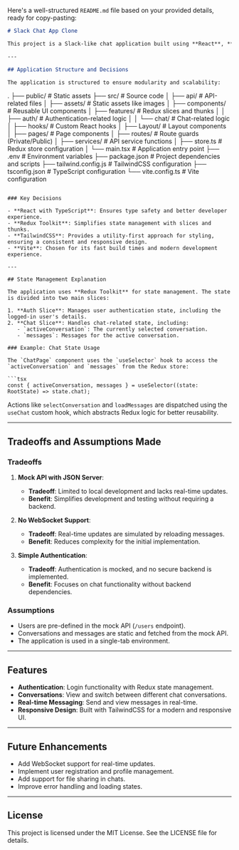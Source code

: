 <!-- # React + TypeScript + Vite

This template provides a minimal setup to get React working in Vite with HMR and some ESLint rules.

Currently, two official plugins are available:

- [@vitejs/plugin-react](https://github.com/vitejs/vite-plugin-react/blob/main/packages/plugin-react/README.md) uses [Babel](https://babeljs.io/) for Fast Refresh
- [@vitejs/plugin-react-swc](https://github.com/vitejs/vite-plugin-react-swc) uses [SWC](https://swc.rs/) for Fast Refresh

## Expanding the ESLint configuration

If you are developing a production application, we recommend updating the configuration to enable type-aware lint rules:

```js
export default tseslint.config({
  extends: [
    // Remove ...tseslint.configs.recommended and replace with this
    ...tseslint.configs.recommendedTypeChecked,
    // Alternatively, use this for stricter rules
    ...tseslint.configs.strictTypeChecked,
    // Optionally, add this for stylistic rules
    ...tseslint.configs.stylisticTypeChecked,
  ],
  languageOptions: {
    // other options...
    parserOptions: {
      project: ['./tsconfig.node.json', './tsconfig.app.json'],
      tsconfigRootDir: import.meta.dirname,
    },
  },
})
```

You can also install [eslint-plugin-react-x](https://github.com/Rel1cx/eslint-react/tree/main/packages/plugins/eslint-plugin-react-x) and [eslint-plugin-react-dom](https://github.com/Rel1cx/eslint-react/tree/main/packages/plugins/eslint-plugin-react-dom) for React-specific lint rules:

```js
// eslint.config.js
import reactX from 'eslint-plugin-react-x'
import reactDom from 'eslint-plugin-react-dom'

export default tseslint.config({
  plugins: {
    // Add the react-x and react-dom plugins
    'react-x': reactX,
    'react-dom': reactDom,
  },
  rules: {
    // other rules...
    // Enable its recommended typescript rules
    ...reactX.configs['recommended-typescript'].rules,
    ...reactDom.configs.recommended.rules,
  },
})
```
# slack-app-demo -->

Here's a well-structured `README.md` file based on your provided details, ready for copy-pasting:

```markdown
# Slack Chat App Clone

This project is a Slack-like chat application built using **React**, **TypeScript**, **Redux Toolkit**, **TailwindCSS**, and **Vite**. It provides a real-time chat experience with features like conversation switching and responsive design.

---

## Application Structure and Decisions

The application is structured to ensure modularity and scalability:
```

. ├── public/ # Static assets ├── src/ # Source code │ ├── api/ # API-related files │ ├── assets/ # Static assets like images │ ├── components/ # Reusable UI components │ ├── features/ # Redux slices and thunks │ │ ├── auth/ # Authentication-related logic │ │ └── chat/ # Chat-related logic │ ├── hooks/ # Custom React hooks │ ├── Layout/ # Layout components │ ├── pages/ # Page components │ ├── routes/ # Route guards (Private/Public) │ ├── services/ # API service functions │ ├── store.ts # Redux store configuration │ └── main.tsx # Application entry point ├── .env # Environment variables ├── package.json # Project dependencies and scripts ├── tailwind.config.js # TailwindCSS configuration ├── tsconfig.json # TypeScript configuration └── vite.config.ts # Vite configuration


````

### Key Decisions

- **React with TypeScript**: Ensures type safety and better developer experience.
- **Redux Toolkit**: Simplifies state management with slices and thunks.
- **TailwindCSS**: Provides a utility-first approach for styling, ensuring a consistent and responsive design.
- **Vite**: Chosen for its fast build times and modern development experience.

---

## State Management Explanation

The application uses **Redux Toolkit** for state management. The state is divided into two main slices:

1. **Auth Slice**: Manages user authentication state, including the logged-in user's details.
2. **Chat Slice**: Handles chat-related state, including:
   - `activeConversation`: The currently selected conversation.
   - `messages`: Messages for the active conversation.

### Example: Chat State Usage

The `ChatPage` component uses the `useSelector` hook to access the `activeConversation` and `messages` from the Redux store:

```tsx
const { activeConversation, messages } = useSelector((state: RootState) => state.chat);
````

Actions like `selectConversation` and `loadMessages` are dispatched using the `useChat` custom hook, which abstracts Redux logic for better reusability.

---

## Tradeoffs and Assumptions Made

### Tradeoffs

1. **Mock API with JSON Server**:

   - **Tradeoff**: Limited to local development and lacks real-time updates.
   - **Benefit**: Simplifies development and testing without requiring a backend.

2. **No WebSocket Support**:

   - **Tradeoff**: Real-time updates are simulated by reloading messages.
   - **Benefit**: Reduces complexity for the initial implementation.

3. **Simple Authentication**:
   - **Tradeoff**: Authentication is mocked, and no secure backend is implemented.
   - **Benefit**: Focuses on chat functionality without backend dependencies.

### Assumptions

- Users are pre-defined in the mock API (`/users` endpoint).
- Conversations and messages are static and fetched from the mock API.
- The application is used in a single-tab environment.

---

## Features

- **Authentication**: Login functionality with Redux state management.
- **Conversations**: View and switch between different chat conversations.
- **Real-time Messaging**: Send and view messages in real-time.
- **Responsive Design**: Built with TailwindCSS for a modern and responsive UI.

---

## Future Enhancements

- Add WebSocket support for real-time updates.
- Implement user registration and profile management.
- Add support for file sharing in chats.
- Improve error handling and loading states.

---

## License

This project is licensed under the MIT License. See the LICENSE file for details.
